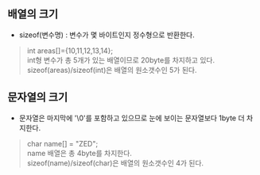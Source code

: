 ## 배열의 크기 
- sizeof(변수명) : 변수가 몇 바이트인지 정수형으로 반환한다.<br>

>int areas[]={10,11,12,13,14};<br> 
>int형 변수가 총 5개가 있는 배열이므로 20byte를 차지하고 있다.<br>
>sizeof(areas)/sizeof(int)은 배열의 원소갯수인 5가 된다.<br>

## 문자열의 크기
- 문자열은 마지막에 '\0'를 포함하고 있으므로 눈에 보이는 문자열보다 1byte 더 차지한다.<br> 

>char name[] = "ZED"; <br> 
>name 배열은 총 4byte를 차지한다.<br> 
>sizeof(name)/sizeof(char)은 배열의 원소갯수인 4가 된다.<br> 


